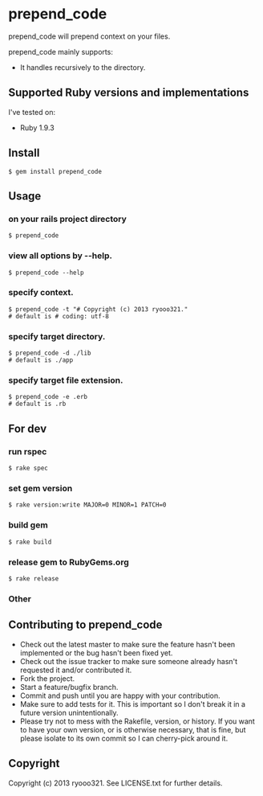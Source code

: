 # prepend_code

prepend_code will prepend context on your files.

prepend_code mainly supports:

* It handles recursively to the directory.

## Supported Ruby versions and implementations
I've tested on:

* Ruby 1.9.3

## Install

    $ gem install prepend_code

## Usage

### on your rails project directory
    $ prepend_code

### view all options by --help.
    $ prepend_code --help

### specify context.
    $ prepend_code -t "# Copyright (c) 2013 ryooo321."
    # default is # coding: utf-8

### specify target directory.
    $ prepend_code -d ./lib
    # default is ./app

### specify target file extension.
    $ prepend_code -e .erb
    # default is .rb

## For dev

### run rspec
    $ rake spec

### set gem version
    $ rake version:write MAJOR=0 MINOR=1 PATCH=0

### build gem
    $ rake build

### release gem to RubyGems.org
    $ rake release

### Other

## Contributing to prepend_code
 
* Check out the latest master to make sure the feature hasn't been implemented or the bug hasn't been fixed yet.
* Check out the issue tracker to make sure someone already hasn't requested it and/or contributed it.
* Fork the project.
* Start a feature/bugfix branch.
* Commit and push until you are happy with your contribution.
* Make sure to add tests for it. This is important so I don't break it in a future version unintentionally.
* Please try not to mess with the Rakefile, version, or history. If you want to have your own version, or is otherwise necessary, that is fine, but please isolate to its own commit so I can cherry-pick around it.

## Copyright

Copyright (c) 2013 ryooo321. See LICENSE.txt for further details.
